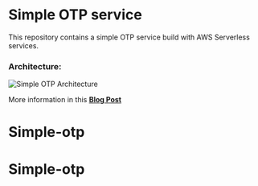 # Simple OTP service

This repository contains a simple OTP service build with AWS Serverless services.

### Architecture:

![Simple OTP Architecture](https://pubudu.dev/images/otp-service.png#center)

More information in this **[Blog Post](https://pubudu.dev/posts/simple-otp-service-with-aws-serverless)**
# Simple-otp
# Simple-otp
